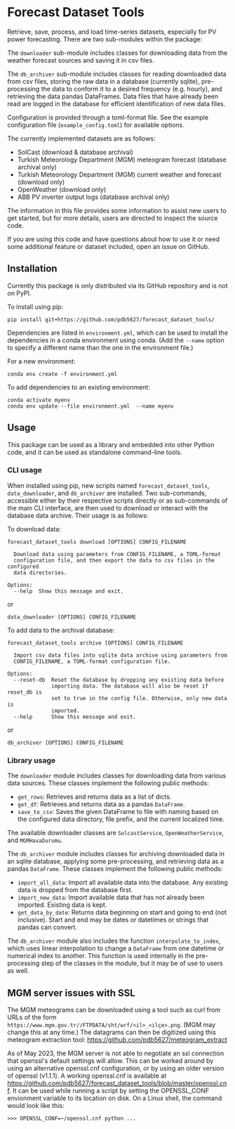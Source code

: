 # Forecast Dataset Tools

Retrieve, save, process, and load time-series datasets, especially for PV power
forecasting. There are two sub-modules within the package:

The `downloader` sub-module includes classes for downloading data from the
weather forecast sources and saving it in csv files.

The `db_archiver` sub-module includes classes for reading downloaded data from
csv files, storing the raw data in a database (currently sqlite), pre-processing
the data to conform it to a desired frequency (e.g. hourly), and retrieving the
data pandas DataFrames. Data files that have already been read are logged in the
database for efficient identification of new data files.

Configuration is provided through a toml-format file. See the example
configuration file (`example_config.toml`) for available options.

The currently implemented datasets are as follows:

-   SolCast (download & database archival)
-   Turkish Meteorology Department (MGM) meteogram forecast (database archival only)
-   Turkish Meteorology Department (MGM) current weather and forecast (download only)
-   OpenWeather (download only)
-   ABB PV inverter output logs (database archival only)

The information in this file provides some information to assist new users to
get started, but for more details, users are directed to inspect the source
code.

If you are using this code and have questions about how to use it or need some
additional feature or dataset included, open an issue on GitHub.

## Installation

Currently this package is only distributed via its GitHub repository and is not
on PyPI.

To install using pip:

```
pip install git+https://github.com/pdb5627/forecast_dataset_tools/
```

Dependencies are listed in `environment.yml`, which can be used to install the
dependencies in a conda environment using conda. (Add the `--name` option to
specify a different name than the one in the environment file.)

For a new environment:
```
conda env create -f environment.yml
```

To add dependencies to an existing environment:
```
conda activate myenv
conda env update --file environment.yml  --name myenv
```

## Usage

This package can be used as a library and embedded into other Python code, and
it can be used as standalone command-line tools.

### CLI usage

When installed using pip, new scripts named `forecast_dataset_tools`,
`data_downloader`, and `db_archiver` are installed. Two sub-commands, accessible
either by their respective scripts directly or as sub-commands of the main CLI
interface, are then used to download or interact with the database data archive.
Their usage is as follows:

To download data:
```
forecast_dataset_tools download [OPTIONS] CONFIG_FILENAME

  Download data using parameters from CONFIG_FILENAME, a TOML-format
  configuration file, and then export the data to csv files in the configured
  data directories.

Options:
  --help  Show this message and exit.
```
or
```
data_downloader [OPTIONS] CONFIG_FILENAME
```

To add data to the archival database:
```
forecast_dataset_tools archive [OPTIONS] CONFIG_FILENAME

  Import csv data files into sqlite data archive using parameters from
  CONFIG_FILENAME, a TOML-format configuration file.

Options:
  --reset-db  Reset the database by dropping any existing data before
              importing data. The database will also be reset if reset_db is
              set to true in the config file. Otherwise, only new data is
              imported.
  --help      Show this message and exit.
```
or
```
db_archiver [OPTIONS] CONFIG_FILENAME
```

### Library usage

The `downloader` module includes classes for downloading data from various data
sources. These classes implement the following public methods:

-   `get_rows`: Retrieves and returns data as a list of dicts.
-   `get_df`: Retrieves and returns data as a pandas `DataFrame`.
-   `save_to_csv`: Saves the given DataFrame to file with naming based on the configured
    data directory, file prefix, and the current localized time.

The available downloader classes are `SolcastService`, `OpenWeatherService`, and
`MGMHavaDurumu`.

The `db_archiver` module includes classes for archiving downloaded data in an
sqlite database, applying some pre-processing, and retrieving data as a pandas
`DataFrame`. These classes implement the following public methods:

-   `import_all_data`: Import all available data into the database. Any existing
    data is dropped from the database first.
-   `import_new_data`: Import available data that has not already been imported.
    Existing data is kept.
-   `get_data_by_date`: Returns data beginning on start and going to end (not
    inclusive). Start and end may be dates or datetimes or strings that pandas
    can convert.

The `db_archiver` module also includes the function `interpolate_to_index`,
which uses linear interpolation to change a `DataFrame` from one datetime or
numerical index to another. This function is used internally in the
pre-processing step of the classes in the module, but it may be of use to users
as well.

## MGM server issues with SSL

The MGM meteograms can be downloaded using a tool such as curl from URLs of the
form `https://www.mgm.gov.tr//FTPDATA/sht/wrf/<il>_<ilçe>.png`. (MGM may change
this at any time.) The datagrams can then be digitized using this meteogram
extraction tool: https://github.com/pdb5627/meteogram_extract

As of May 2023, the MGM server is not able to negotiate an ssl connection that
openssl's default settings will allow. This can be worked around by using an
alternative openssl.cnf configuration, or by using an older version of openssl
(v1.1.1). A working openssl.cnf is available at
https://github.com/pdb5627/forecast_dataset_tools/blob/master/openssl.cnf. It
can be used while running a script by setting the OPENSSL_CONF envionment
variable to its location on disk. On a Linux shell, the command would look like
this:

```
>>> OPENSSL_CONF=~/openssl.cnf python ...
```

